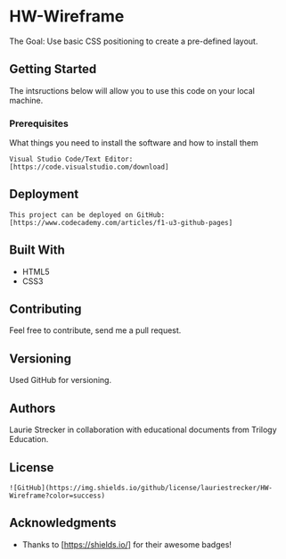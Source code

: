 # HW-Wireframe

The Goal: Use basic CSS positioning to create a pre-defined layout. 

## Getting Started

The intsructions below will allow you to use this code on  your local machine.

### Prerequisites

What things you need to install the software and how to install them

```
Visual Studio Code/Text Editor: [https://code.visualstudio.com/download]

```
## Deployment

```
This project can be deployed on GitHub: 
[https://www.codecademy.com/articles/f1-u3-github-pages]

```

## Built With

* HTML5
* CSS3

## Contributing

Feel free to contribute, send me a pull request.

## Versioning

Used GitHub for versioning. 

## Authors

Laurie Strecker in collaboration with educational documents from Trilogy Education. 

## License

```
![GitHub](https://img.shields.io/github/license/lauriestrecker/HW-Wireframe?color=success)

```


## Acknowledgments

* Thanks to [https://shields.io/] for their awesome badges!





